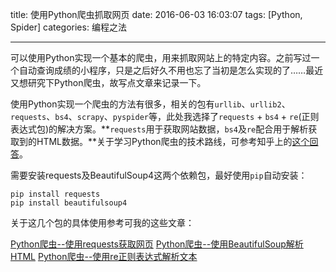 title: 使用Python爬虫抓取网页
date: 2016-06-03 16:03:07
tags: [Python, Spider]
categories: 编程之法

---

可以使用Python实现一个基本的爬虫，用来抓取网站上的特定内容。之前写过一个自动查询成绩的小程序，只是之后好久不用也忘了当初是怎么实现的了……最近又想研究下Python爬虫，故写点文章来记录一下。

<!--more-->

使用Python实现一个爬虫的方法有很多，相关的包有`urllib`、`urllib2`、`requests`、`bs4`、`scrapy`、`pyspider`等，此处我选择了`requests` + `bs4` + `re`(正则表达式包)的解决方案。**`requests`用于获取网站数据，`bs4`及`re`配合用于解析获取到的HTML数据。**关于学习Python爬虫的技术路线，可参考知乎上的[这个回答](https://www.zhihu.com/question/20899988/answer/96904827)。

需要安装requests及BeautifulSoup4这两个依赖包，最好使用`pip`自动安装：
```
pip install requests
pip install beautifulsoup4
```

关于这几个包的具体使用参考可我的这些文章：

[Python爬虫--使用requests获取网页](/2016/06/03/Python%E7%88%AC%E8%99%AB--%E4%BD%BF%E7%94%A8requests%E8%8E%B7%E5%8F%96%E7%BD%91%E9%A1%B5/)
[Python爬虫--使用BeautifulSoup解析HTML](/2016/07/20/Python%E7%88%AC%E8%99%AB--%E4%BD%BF%E7%94%A8BeautifulSoup%E8%A7%A3%E6%9E%90HTML/)
[Python爬虫--使用re正则表达式解析文本](/2016/07/20/Python%E7%88%AC%E8%99%AB--%E4%BD%BF%E7%94%A8re%E6%AD%A3%E5%88%99%E8%A1%A8%E8%BE%BE%E5%BC%8F%E8%A7%A3%E6%9E%90%E6%96%87%E6%9C%AC/)
